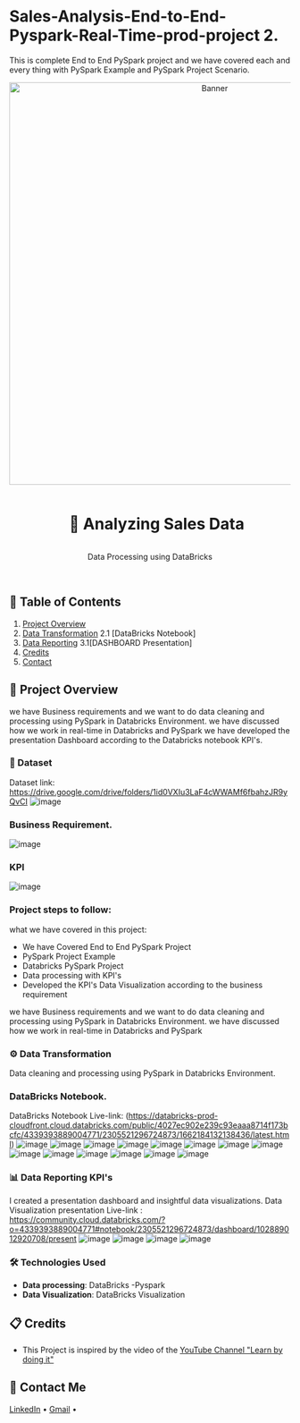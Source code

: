 # Sales-Analysis-End-to-End-Pyspark-Real-Time-prod-project 2.
This is complete End to End PySpark project and we have covered each and every thing with PySpark Example and PySpark Project Scenario.
<div align="center">
  <a href="#">
    <img src="https://github.com/zBalachandar/Sales-Analysis-End-to-End-Pyspark-Real-Time-prod-project2./blob/2f3b674f3e74025cfb6873a19398a684ca4e7340/ASSETS/Sales%20Analysis%20Data%20bricks%2001.png" alt="Banner" width="720">
  </a>

  <div id="user-content-toc">
    <ul>
      <summary><h1 style="display: inline-block;">🔧 Analyzing Sales Data </h1></summary>
    </ul>
  </div>
  
  <p>Data Processing using DataBricks</p>
</div>
<br>

## 📝 Table of Contents
1. [Project Overview](#introduction)
2. [Data Transformation](#data-transformation)
   2.1 [DataBricks Notebook]
3. [Data Reporting](#data-reporting)
     3.1[DASHBOARD Presentation]
4. [Credits](#credits)
5. [Contact](#contact)

<a name="introduction"></a>
## 🔬 Project Overview

we have Business requirements and we want to do data cleaning and processing using PySpark in Databricks Environment.
we have discussed how we work in real-time in Databricks and PySpark 
we have developed the presentation Dashboard according to the Databricks notebook KPI's. 


### 💾 Dataset
Dataset link: https://drive.google.com/drive/folders/1id0VXIu3LaF4cWWAMf6fbahzJR9yQvCI
![image](https://github.com/zBalachandar/Sales-Analysis-End-to-End-Pyspark-Real-Time-prod-project2./blob/2f3b674f3e74025cfb6873a19398a684ca4e7340/ASSETS/Datasets.jpg)

### Business Requirement.
![image](https://github.com/zBalachandar/Sales-Analysis-End-to-End-Pyspark-Real-Time-prod-project2./blob/01b38e806b101e00ece9f05c324fbdb40c388c78/ASSETS/Business%20Requirements.jpg)

### KPI
![image](https://github.com/zBalachandar/Sales-Analysis-End-to-End-Pyspark-Real-Time-prod-project2./blob/2f3b674f3e74025cfb6873a19398a684ca4e7340/ASSETS/KPI's.jpg)


### Project steps to follow: 
what we have covered in this project:

- We have Covered End to End PySpark Project 
- PySpark Project Example
- Databricks PySpark Project
- Data processing with KPI's
- Developed the KPI's Data Visualization according to the business requirement

we have Business requirements and we want to do data cleaning and processing using PySpark in Databricks Environment.
we have discussed how we work in real-time in Databricks and PySpark 



<a name="data-transformation"></a>
### ⚙️ Data Transformation
 Data cleaning and processing using PySpark in Databricks Environment.
### DataBricks Notebook.
DataBricks Notebook Live-link: (https://databricks-prod-cloudfront.cloud.databricks.com/public/4027ec902e239c93eaaa8714f173bcfc/4339393889004771/2305521296724873/1662184132138436/latest.html)
![image](https://github.com/zBalachandar/Sales-Analysis-End-to-End-Pyspark-Real-Time-prod-project2./blob/main/ASSETS/Pyspark%20Databricks%20Notebook/01DT.png)
![image](https://github.com/zBalachandar/Sales-Analysis-End-to-End-Pyspark-Real-Time-prod-project2./blob/main/ASSETS/Pyspark%20Databricks%20Notebook/02DT.png)
![image](https://github.com/zBalachandar/Sales-Analysis-End-to-End-Pyspark-Real-Time-prod-project2./blob/main/ASSETS/Pyspark%20Databricks%20Notebook/03DT.png)
![image](https://github.com/zBalachandar/Sales-Analysis-End-to-End-Pyspark-Real-Time-prod-project2./blob/main/ASSETS/Pyspark%20Databricks%20Notebook/How%20many%20times%20each%20product%20purcahsed.png)
![image](https://github.com/zBalachandar/Sales-Analysis-End-to-End-Pyspark-Real-Time-prod-project2./blob/main/ASSETS/Pyspark%20Databricks%20Notebook/Quarterly%20sales.png)
![image](https://github.com/zBalachandar/Sales-Analysis-End-to-End-Pyspark-Real-Time-prod-project2./blob/main/ASSETS/Pyspark%20Databricks%20Notebook/Top%20ordered%20items.png)
![image](https://github.com/zBalachandar/Sales-Analysis-End-to-End-Pyspark-Real-Time-prod-project2./blob/main/ASSETS/Pyspark%20Databricks%20Notebook/Total%20amount%20SALES%20by%20each%20MONTH.png)
![image](https://github.com/zBalachandar/Sales-Analysis-End-to-End-Pyspark-Real-Time-prod-project2./blob/main/ASSETS/Pyspark%20Databricks%20Notebook/Total%20amount%20spend%20by%20each%20customer.png)
![image](https://github.com/zBalachandar/Sales-Analysis-End-to-End-Pyspark-Real-Time-prod-project2./blob/main/ASSETS/Pyspark%20Databricks%20Notebook/Total%20amount%20spend%20by%20each%20food%20category.png)
![image](https://github.com/zBalachandar/Sales-Analysis-End-to-End-Pyspark-Real-Time-prod-project2./blob/main/ASSETS/Pyspark%20Databricks%20Notebook/Total%20sales%20by%20each%20country.png)
![image](https://github.com/zBalachandar/Sales-Analysis-End-to-End-Pyspark-Real-Time-prod-project2./blob/main/ASSETS/Pyspark%20Databricks%20Notebook/YEARLY%20SALES.png)
![image](https://github.com/zBalachandar/Sales-Analysis-End-to-End-Pyspark-Real-Time-prod-project2./blob/main/ASSETS/Pyspark%20Databricks%20Notebook/frequency%20of%20customer%20visted%20res.png)
![image](https://github.com/zBalachandar/Sales-Analysis-End-to-End-Pyspark-Real-Time-prod-project2./blob/main/ASSETS/Pyspark%20Databricks%20Notebook/menu%20df.png)
![image](https://github.com/zBalachandar/Sales-Analysis-End-to-End-Pyspark-Real-Time-prod-project2./blob/b0eac8739b90c60e3ed4240c1c9fec3686e7935b/ASSETS/Pyspark%20Databricks%20Notebook/total%20sales%20by%20order%20sources.png)

<a name="data-reporting"></a>
### 📊 Data Reporting KPI's
I created a presentation dashboard and insightful data visualizations.
Data Visualization presentation Live-link : https://community.cloud.databricks.com/?o=4339393889004771#notebook/2305521296724873/dashboard/102889012920708/present
![image](https://github.com/zBalachandar/Sales-Analysis-End-to-End-Pyspark-Real-Time-prod-project2./blob/2f3b674f3e74025cfb6873a19398a684ca4e7340/ASSETS/Sales%20Analysis%20Data%20bricks%2001.png)
![image](https://github.com/zBalachandar/Sales-Analysis-End-to-End-Pyspark-Real-Time-prod-project2./blob/2f3b674f3e74025cfb6873a19398a684ca4e7340/ASSETS/Sales%20Analysis%20Data%20bricks%2002.png)
![image](https://github.com/zBalachandar/Sales-Analysis-End-to-End-Pyspark-Real-Time-prod-project2./blob/2f3b674f3e74025cfb6873a19398a684ca4e7340/ASSETS/Sales%20Analysis%20Data%20bricks%2003%20dashboard.png)
![image](https://github.com/zBalachandar/Sales-Analysis-End-to-End-Pyspark-Real-Time-prod-project2./blob/2f3b674f3e74025cfb6873a19398a684ca4e7340/ASSETS/Sales%20Analysis%20Data%20bricks%2004%20dashboard.png)

### 🛠️ Technologies Used

- **Data processing**: DataBricks -Pyspark
- **Data Visualization**: DataBricks Visualization

<a name="credits"></a>
## 📋 Credits

- This Project is inspired by the video of the [YouTube Channel "Learn by doing it"](https://www.youtube.com/watch?v=pMqnvXgPKlI&list=PLOlK8ytA0MghGmAAT8W2u7VYmICdzeU5t&index=1&t=96s)  

<a name="contact"></a>
## 📨 Contact Me

[LinkedIn](https://www.linkedin.com/in/balachandars2022/) •
[Gmail](balachandar2014elu@gmail.com)  •
